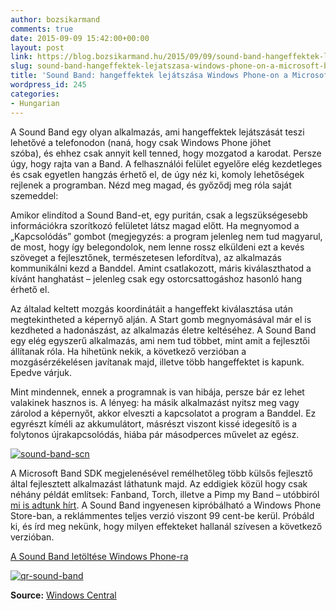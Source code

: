 ```yaml
---
author: bozsikarmand
comments: true
date: 2015-09-09 15:42:00+00:00
layout: post
link: https://blog.bozsikarmand.hu/2015/09/09/sound-band-hangeffektek-lejatszasa-windows-phone-on-a-microsoft-band-mozgatasaval/
slug: sound-band-hangeffektek-lejatszasa-windows-phone-on-a-microsoft-band-mozgatasaval
title: 'Sound Band: hangeffektek lejátszása Windows Phone-on a Microsoft Band mozgatásával'
wordpress_id: 245
categories:
- Hungarian
---
```


A Sound Band egy olyan alkalmazás, ami hangeffektek lejátszását teszi lehetővé a telefonodon (naná, hogy csak Windows Phone jöhet szóba), és ehhez csak annyit kell tenned, hogy mozgatod a karodat. Persze úgy, hogy rajta van a Band. A felhasználói felület egyelőre elég kezdetleges és csak egyetlen hangzás érhető el, de úgy néz ki, komoly lehetőségek rejlenek a programban. Nézd meg magad, és győződj meg róla saját szemeddel:



Amikor elindítod a Sound Band-et, egy puritán, csak a legszükségesebb információkra szorítkozó felületet látsz magad előtt. Ha megnyomod a „Kapcsolódás” gombot (megjegyzés: a program jelenleg nem tud magyarul, de most, hogy így belegondolok, nem lenne rossz elküldeni ezt a kevés szöveget a fejlesztőnek, természetesen lefordítva), az alkalmazás kommunikálni kezd a Banddel. Amint csatlakozott, máris kiválaszthatod a kívánt hanghatást – jelenleg csak egy ostorcsattogáshoz hasonló hang érhető el.

Az általad keltett mozgás koordinátáit a hangeffekt kiválasztása után megtekintheted a képernyő alján. A Start gomb megnyomásával már el is kezdheted a hadonászást, az alkalmazás életre keltéséhez. A Sound Band egy elég egyszerű alkalmazás, ami nem tud többet, mint amit a fejlesztői állítanak róla. Ha hihetünk nekik, a következő verzióban a mozgásérzékelésen javítanak majd, illetve több hangeffektet is kapunk. Epedve várjuk.

Mint mindennek, ennek a programnak is van hibája, persze bár ez lehet valakinek hasznos is. A lényeg: ha másik alkalmazást nyitsz meg vagy zárolod a képernyőt, akkor elveszti a kapcsolatot a program a Banddel. Ez egyrészt kíméli az akkumulátort, másrészt viszont kissé idegesítő is a folytonos újrakapcsolódás, hiába pár másodperces művelet az egész.

[![sound-band-scn](https://armands.blog/images/sound-band-scn.png)](https://armands.blog/images/sound-band-scn.png)

A Microsoft Band SDK megjelenésével remélhetőleg több külsős fejlesztő által fejlesztett alkalmazást láthatunk majd. Az eddigiek közül hogy csak néhány példát említsek: Fanband, Torch, illetve a Pimp my Band – utóbbiról [mi is adtunk hírt](http://winmagazin.hu/2015/03/egy-kulsos-alkalmazas-segitsegevel-megvaltoztathatod-a-microsoft-band-nyelvi-beallitasait/). A Sound Band ingyenesen kipróbálható a Windows Phone Store-ban, a reklámmentes teljes verzió viszont 99 cent-be kerül. Próbáld ki, és írd meg nekünk, hogy milyen effekteket hallanál szívesen a következő verzióban.

<a href="http://www.windowsphone.com/s?appid=c071b9d8-7edb-4360-9d51-1fdd940a89fc" title="soundband" target="_blank">A Sound Band letöltése Windows Phone-ra</a>

[![qr-sound-band](https://armands.blog/images/qr-sound-band.png)](https://armands.blog/images/qr-sound-band.png)

__Source:__ [Windows Central](http://www.windowscentral.com/sound-band-sound-effects-microsoft-band)